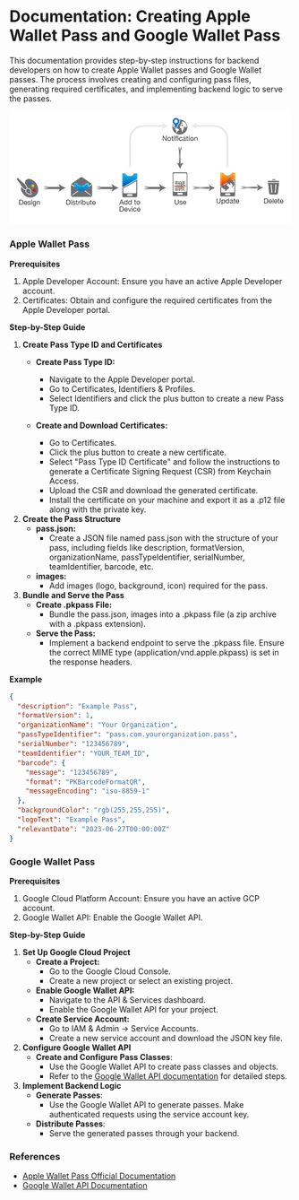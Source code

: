 # Documentation: Creating Apple Wallet Pass and Google Wallet Pass
This documentation provides step-by-step instructions for backend developers on how to create Apple Wallet passes and Google Wallet passes. The process involves creating and configuring pass files, generating required certificates, and implementing backend logic to serve the passes.

![Pass Lifecycle](Pass-Lifecycle-3.png)

### Apple Wallet Pass
**Prerequisites**
1. Apple Developer Account: Ensure you have an active Apple Developer account.
2. Certificates: Obtain and configure the required certificates from the Apple Developer portal.

**Step-by-Step Guide**
1. **Create Pass Type ID and Certificates**
    * **Create Pass Type ID:**
      * Navigate to the Apple Developer portal.
      * Go to Certificates, Identifiers & Profiles.
      * Select Identifiers and click the plus button to create a new Pass Type ID.
        
    * **Create and Download Certificates:**
      * Go to Certificates.
      * Click the plus button to create a new certificate.
      * Select "Pass Type ID Certificate" and follow the instructions to generate a Certificate Signing Request (CSR) from Keychain Access.
      * Upload the CSR and download the generated certificate.
      * Install the certificate on your machine and export it as a .p12 file along with the private key.
2. **Create the Pass Structure**
    * **pass.json:**
      * Create a JSON file named pass.json with the structure of your pass, including fields like description, formatVersion, organizationName, passTypeIdentifier, serialNumber, teamIdentifier, barcode, etc.
    * **images:**
      * Add images (logo, background, icon) required for the pass.
3. **Bundle and Serve the Pass**
    * **Create .pkpass File:**
      * Bundle the pass.json, images into a .pkpass file (a zip archive with a .pkpass extension).
    * **Serve the Pass:**
      * Implement a backend endpoint to serve the .pkpass file. Ensure the correct MIME type (application/vnd.apple.pkpass) is set in the response headers.

**Example**
```json
{
  "description": "Example Pass",
  "formatVersion": 1,
  "organizationName": "Your Organization",
  "passTypeIdentifier": "pass.com.yourorganization.pass",
  "serialNumber": "123456789",
  "teamIdentifier": "YOUR_TEAM_ID",
  "barcode": {
    "message": "123456789",
    "format": "PKBarcodeFormatQR",
    "messageEncoding": "iso-8859-1"
  },
  "backgroundColor": "rgb(255,255,255)",
  "logoText": "Example Pass",
  "relevantDate": "2023-06-27T00:00:00Z"
}
```

### Google Wallet Pass
**Prerequisites**
1. Google Cloud Platform Account: Ensure you have an active GCP account.
2. Google Wallet API: Enable the Google Wallet API.

**Step-by-Step Guide**
1. **Set Up Google Cloud Project**
   - **Create a Project:**
      - Go to the Google Cloud Console.
      - Create a new project or select an existing project.
   - **Enable Google Wallet API:**
      - Navigate to the API & Services dashboard.
      - Enable the Google Wallet API for your project.
   - **Create Service Account:**
      - Go to IAM & Admin -> Service Accounts.
      - Create a new service account and download the JSON key file.
2. **Configure Google Wallet API**
   - **Create and Configure Pass Classes**:
      - Use the Google Wallet API to create pass classes and objects.
      - Refer to the [Google Wallet API documentation](https://developers.google.com/wallet/tickets/overview) for detailed steps.
3. **Implement Backend Logic**
   - **Generate Passes**:
      - Use the Google Wallet API to generate passes. Make authenticated requests using the service account key.
   - **Distribute Passes**:
      - Serve the generated passes through your backend.

### References
- [Apple Wallet Pass Official Documentation](https://developer.apple.com/documentation/walletpasses)
- [Google Wallet API Documentation](https://developers.google.com/wallet)
